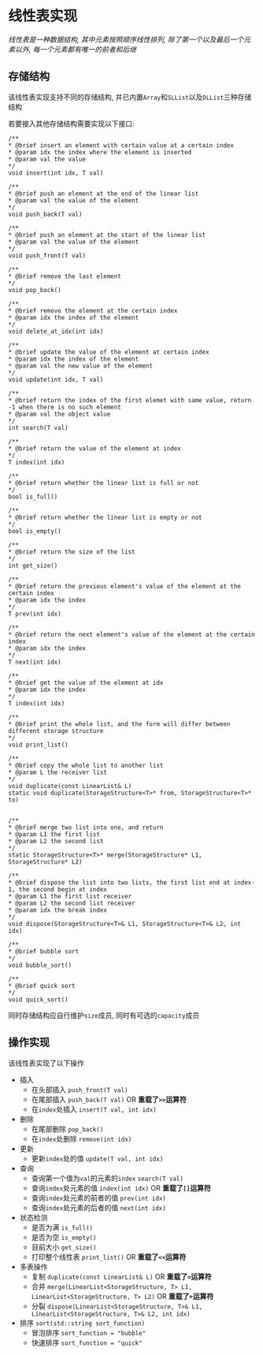 # 线性表实现

*线性表是一种数据结构, 其中元素按照顺序线性排列, 除了第一个以及最后一个元素以外, 每一个元素都有唯一的前者和后继*

## 存储结构

该线性表实现支持不同的存储结构, 并已内置`Array`和`SLList`以及`DLList`三种存储结构 

若要接入其他存储结构需要实现以下接口:

```
/**
* @brief insert an element with certain value at a certain index
* @param idx the index where the element is inserted
* @param val the value
*/
void insert(int idx, T val)

/**
* @brief push an element at the end of the linear list
* @param val the value of the element
*/
void push_back(T val)

/**
* @brief push an element at the start of the linear list
* @param val the value of the element
*/
void push_front(T val) 

/**
* @brief remove the last element
*/
void pop_back()

/**
* @brief remove the element at the certain index
* @param idx the index of the element
*/
void delete_at_idx(int idx)

/**
* @brief update the value of the element at certain index
* @param idx the index of the element
* @param val the new value of the element
*/
void update(int idx, T val)

/**
* @brief return the index of the first elemet with same value, return -1 when there is no such element
* @param val the object value 
*/
int search(T val)

/**
* @brief return the value of the element at index
*/
T index(int idx)

/**
* @brief return whether the linear list is full or not
*/
bool is_full()

/**
* @brief return whether the linear list is empty or not
*/
bool is_empty()

/**
* @brief return the size of the list
*/
int get_size()

/**
* @brief return the previous element's value of the element at the certain index
* @param idx the index
*/
T prev(int idx)

/**
* @brief return the next element's value of the element at the certain index
* @param idx the index
*/
T next(int idx)

/**
* @brief get the value of the element at idx
* @param idx the index
*/
T index(int idx)

/**
* @brief print the whole list, and the form will differ between different storage structure
*/
void print_list()

/**
* @brief copy the whole list to another list
* @param L the receiver list
*/
void duplicate(const LinearList& L)
static void duplicate(StorageStructure<T>* from, StorageStructure<T>* to)


/**
* @brief merge two list into one, and return
* @param L1 the first list
* @param L2 the second list 
*/
static StorageStructure<T>* merge(StorageStructure* L1, StorageStructure* L2)

/**
* @brief dispose the list into two lists, the first list end at index-1, the second begin at index
* @param L1 the first list receiver
* @param L2 the second list receiver
* @param idx the break index
*/
void dispose(StorageStructure<T>& L1, StorageStructure<T>& L2, int idx)

/**
* @brief bubble sort
*/
void bubble_sort()

/**
* @brief quick sort
*/
void quick_sort()
```

同时存储结构应自行维护`size`成员, 同时有可选的`capacity`成员

## 操作实现

该线性表实现了以下操作

- 插入
  - 在头部插入 `push_front(T val)`
  - 在尾部插入 `push_back(T val)` OR **重载了`>>`运算符**
  - 在`index`处插入 `insert(T val, int idx)`
- 删除
  - 在尾部删除 `pop_back()`
  - 在`index`处删除 `remove(int idx)`
- 更新
  - 更新`index`处的值 `update(T val, int idx)`
- 查询
  - 查询第一个值为`val`的元素的`index` `search(T val)`
  - 查询`index`处元素的值 `index(int idx)` OR **重载了`[]`运算符**
  - 查询`index`处元素的前者的值 `prev(int idx)`
  - 查询`index`处元素的后者的值 `next(int idx)`
- 状态检测
  - 是否为满 `is_full()`
  - 是否为空 `is_empty()`
  - 目前大小 `get_size()`
  - 打印整个线性表 `print_list()` OR **重载了`<<`运算符**
- 多表操作
  - 复制 `duplicate(const LinearList& L)` OR **重载了`=`运算符**
  - 合并 `merge(LinearList<StorageStructure, T> L1, LinearList<StorageStructure, T> L2)` OR **重载了`+`运算符**
  - 分裂 `dispose(LinearList<StorageStructure, T>& L1, LinearList<StorageStructure, T>& L2, int idx)` 
- 排序 `sort(std::string sort_function)`
  - 冒泡排序 `sort_function = "bubble"`
  - 快速排序 `sort_function = "quick"`
